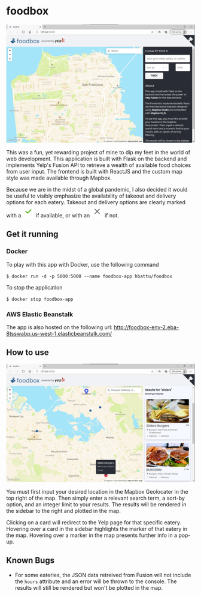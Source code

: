 # foodbox

![img](opening-screen.png)

This was a fun, yet rewarding project of mine to dip my feet in the world of web development. This application is built with Flask on the backend and 
implements Yelp's Fusion API to retrieve a wealth of available food choices from user input. The frontend is built with ReactJS and the custom map style was made 
available through Mapbox. 

Because we are in the midst of a global pandemic, I also decided it would be useful to visibly emphasize the availability of takeout and delivery options for 
each eatery. Takeout and delivery options are clearly marked with a ![img](flask_app/static/images/check.svg) if available, or with an ![img](flask_app/static/images/x.svg) if not. 

## Get it running
### Docker

To play with this app with Docker, use the following command
```
$ docker run -d -p 5000:5000 --name foodbox-app hbattu/foodbox
```
To stop the application 
```
$ docker stop foodbox-app
```
### AWS Elastic Beanstalk
The app is also hosted on the following url: http://foodbox-env-2.eba-8tsswabp.us-west-1.elasticbeanstalk.com/

## How to use

![img](results-screen.png)

You must first input your desired location in the Mapbox Geolocater in the top right of the map. Then simply enter a relevant search term, a sort-by option, and an
integer limit to your results. The results will be rendered in the sidebar to the right and plotted in the map.

Clicking on a card will redirect to the Yelp page for that specific eatery. Hovering over a card in the sidebar highlights the marker of that eatery in the map. 
Hovering over a marker in the map presents further info in a pop-up.

## Known Bugs

* For some eateries, the JSON data retreived from Fusion will not include the `hours` attribute and an error will be thrown to the console. 
  The results will still be rendered but won't be plotted in the map.
